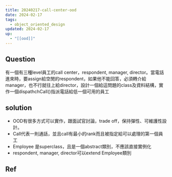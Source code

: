 ```yaml
---
title: 20240217-call-center-ood
date: 2024-02-17
tags:
  - object_oriented_design
updated: 2024-02-17
up:
  - "[[ood]]"
---
```

## Question
有一個有三種level員工的call center，respondent, manager, director。當電話進來時，要assign給空閒的respondent，如果他不能回答，必須轉介給manager，也不行就往上給director，設計一個給這問題的class及資料結構，實作一個dispathchCall()指派電話給低一個可用的員工
## solution
- OOD有很多方式可以實作，跟面試官討論，trade off，保持彈性、可維護性設計。
- Call代表一則通話，並且call有最小的rank而且被指定給可以處理的第一個員工
- Employee 是superclass，且是一個abstract類別，不應該直接實例化
- respondent, manager, director可以extend Employee類別
## Ref
